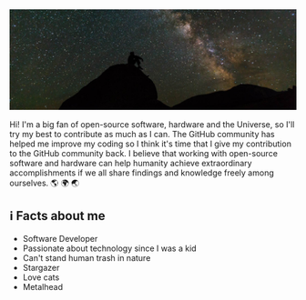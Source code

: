 <center>
    <img src="pexels-pixabay-33825.jpg" alt="Stargazer" />
</center>

<p>Hi! I'm a big fan of open-source software, hardware and the Universe, so I'll try my best to contribute as much as I can. The GitHub community has helped me improve my coding so I think it's time that I give my contribution to the GitHub community back. I believe that working with open-source software and hardware can help humanity achieve extraordinary accomplishments if we all share findings and knowledge freely among ourselves. <span>🌎 🌍 🌏</span></p>

## ℹ️ Facts about me
- Software Developer
- Passionate about technology since I was a kid
- Can't stand human trash in nature
- Stargazer
- Love cats
- Metalhead

